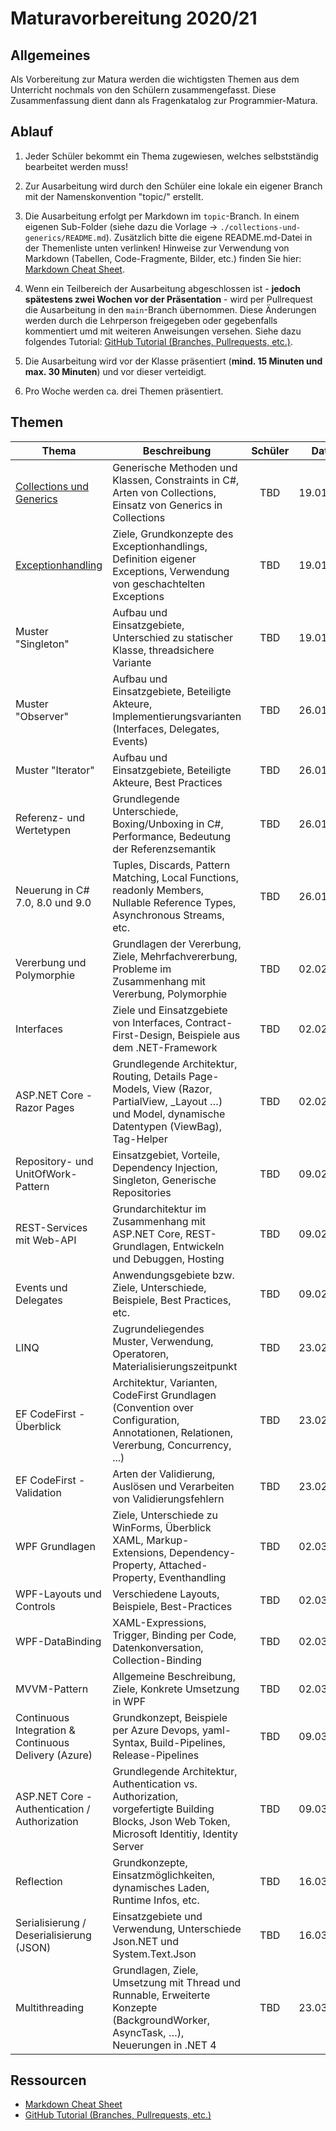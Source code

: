 # Maturavorbereitung 2020/21

## Allgemeines

Als Vorbereitung zur Matura werden die wichtigsten Themen aus dem Unterricht nochmals von den Schülern zusammengefasst. Diese Zusammenfassung dient dann als Fragenkatalog zur Programmier-Matura.

## Ablauf

1. Jeder Schüler bekommt ein Thema zugewiesen, welches selbstständig bearbeitet werden muss!

2. Zur Ausarbeitung wird durch den Schüler eine lokale ein eigener Branch mit der Namenskonvention "topic/<thema>" erstellt.

3. Die Ausarbeitung erfolgt per Markdown im `topic`-Branch. In einem eigenen Sub-Folder (siehe dazu die Vorlage -> `./collections-und-generics/README.md`). Zusätzlich bitte die eigene README.md-Datei in der Themenliste unten verlinken!
   Hinweise zur Verwendung von Markdown (Tabellen, Code-Fragmente, Bilder, etc.) finden Sie hier: [Markdown Cheat Sheet](https://github.com/adam-p/markdown-here/wiki/Markdown-Cheatsheet).

4. Wenn ein Teilbereich der Ausarbeitung abgeschlossen ist - **jedoch spätestens zwei Wochen vor der Präsentation** - wird per Pullrequest die Ausarbeitung in den `main`-Branch übernommen. Diese Änderungen werden durch die Lehrperson freigegeben oder gegebenfalls kommentiert umd mit weiteren Anweisungen versehen. Siehe dazu folgendes Tutorial: [GitHub Tutorial (Branches, Pullrequests, etc.)](https://guides.github.com/activities/hello-world).

5. Die Ausarbeitung wird vor der Klasse präsentiert (**mind. 15 Minuten und max. 30 Minuten**) und vor dieser verteidigt.

6. Pro Woche werden ca. drei Themen präsentiert.

## Themen

| Thema                                                          | Beschreibung                                                                                                                                        | Schüler |   Datum    |
|----------------------------------------------------------------|-----------------------------------------------------------------------------------------------------------------------------------------------------|:-------:|:----------:|
| [Collections und Generics](collections-und-generics/README.md) | Generische Methoden und Klassen, Constraints in C#, Arten von Collections, Einsatz von Generics in Collections                                      |   TBD   | 19.01.2021 |
| [Exceptionhandling](exceptionhandling/README.md)               | Ziele, Grundkonzepte des Exceptionhandlings, Definition eigener Exceptions, Verwendung von geschachtelten Exceptions                                |   TBD   | 19.01.2021 |
| Muster "Singleton"                                             | Aufbau und Einsatzgebiete, Unterschied zu statischer Klasse, threadsichere Variante                                                                 |   TBD   | 19.01.2021 |
| Muster "Observer"                                              | Aufbau und Einsatzgebiete, Beteiligte Akteure, Implementierungsvarianten (Interfaces, Delegates, Events)                                            |   TBD   | 26.01.2021 |
| Muster "Iterator"                                              | Aufbau und Einsatzgebiete, Beteiligte Akteure, Best Practices                                                                                       |   TBD   | 26.01.2021 |
| Referenz- und Wertetypen                                       | Grundlegende Unterschiede, Boxing/Unboxing in C#, Performance, Bedeutung der Referenzsemantik                                                       |   TBD   | 26.01.2021 |
| Neuerung in C# 7.0, 8.0 und 9.0                                | Tuples, Discards, Pattern Matching, Local Functions, readonly Members, Nullable Reference Types, Asynchronous Streams, etc.                         |   TBD   | 26.01.2021 |
| Vererbung und Polymorphie                                      | Grundlagen der Vererbung, Ziele, Mehrfachvererbung, Probleme im Zusammenhang mit Vererbung, Polymorphie                                             |   TBD   | 02.02.2021 |
| Interfaces                                                     | Ziele und Einsatzgebiete von Interfaces, Contract-First-Design, Beispiele aus dem .NET-Framework                                                    |   TBD   | 02.02.2021 |
| ASP.NET Core - Razor Pages                                     | Grundlegende Architektur, Routing, Details Page-Models, View (Razor, PartialView, _Layout …) und Model, dynamische Datentypen (ViewBag), Tag-Helper |   TBD   | 02.02.2021 |
| Repository- und UnitOfWork-Pattern                             | Einsatzgebiet, Vorteile, Dependency Injection, Singleton, Generische Repositories                                                                   |   TBD   | 09.02.2021 |
| REST-Services mit Web-API                                      | Grundarchitektur im Zusammenhang mit ASP.NET Core, REST-Grundlagen, Entwickeln und Debuggen, Hosting                                                |   TBD   | 09.02.2021 |
| Events und Delegates                                           | Anwendungsgebiete bzw. Ziele, Unterschiede, Beispiele, Best Practices, etc.                                                                         |   TBD   | 09.02.2021 |
| LINQ                                                           | Zugrundeliegendes Muster, Verwendung, Operatoren, Materialisierungszeitpunkt                                                                        |   TBD   | 23.02.2021 |
| EF CodeFirst - Überblick                                       | Architektur, Varianten, CodeFirst Grundlagen (Convention over Configuration, Annotationen, Relationen, Vererbung,  Concurrency, ...)                |   TBD   | 23.02.2021 |
| EF CodeFirst - Validation                                      | Arten der Validierung, Auslösen und Verarbeiten von Validierungsfehlern                                                                             |   TBD   | 23.02.2021 |
| WPF Grundlagen                                                 | Ziele, Unterschiede zu WinForms, Überblick XAML, Markup-Extensions, Dependency-Property, Attached-Property, Eventhandling                           |   TBD   | 02.03.2021 |
| WPF-Layouts und Controls                                       | Verschiedene Layouts, Beispiele, Best-Practices                                                                                                     |   TBD   | 02.03.2021 |
| WPF-DataBinding                                                | XAML-Expressions, Trigger, Binding per Code, Datenkonversation, Collection-Binding                                                                  |   TBD   | 02.03.2021 |
| MVVM-Pattern                                                   | Allgemeine Beschreibung, Ziele, Konkrete Umsetzung in WPF                                                                                           |   TBD   | 02.03.2021 |
| Continuous Integration & Continuous Delivery (Azure)           | Grundkonzept, Beispiele per Azure Devops, yaml-Syntax, Build-Pipelines, Release-Pipelines                                                           |   TBD   | 09.03.2021 |
| ASP.NET Core - Authentication / Authorization                  | Grundlegende Architektur, Authentication vs. Authorization, vorgefertigte Building Blocks, Json Web Token, Microsoft Identitiy, Identity Server     |   TBD   | 09.03.2021 |
| Reflection                                                     | Grundkonzepte, Einsatzmöglichkeiten, dynamisches Laden, Runtime Infos, etc.                                                                         |   TBD   | 16.03.2021 |
| Serialisierung / Deserialisierung (JSON)                       | Einsatzgebiete und Verwendung, Unterschiede Json.NET und System.Text.Json                                                                           |   TBD   | 16.03.2021 |
| Multithreading                                                 | Grundlagen, Ziele, Umsetzung mit Thread und Runnable, Erweiterte Konzepte (BackgroundWorker, AsyncTask, …), Neuerungen in .NET 4                    |   TBD   | 23.03.2021 |

## Ressourcen

* [Markdown Cheat Sheet](https://github.com/adam-p/markdown-here/wiki/Markdown-Cheatsheet)
* [GitHub Tutorial (Branches, Pullrequests, etc.)](https://guides.github.com/activities/hello-world)